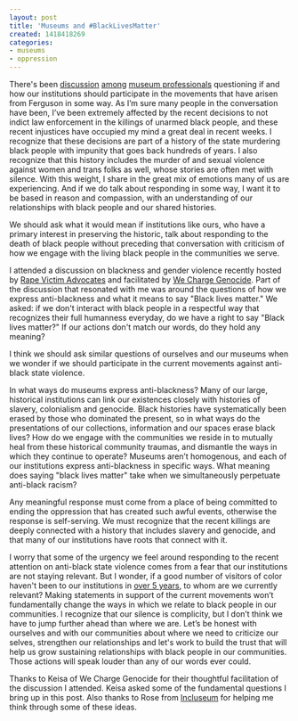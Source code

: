 ```yaml
---
layout: post
title: 'Museums and #BlackLivesMatter'
created: 1418418269
categories:
- museums
- oppression
---
```

There's been [discussion](http://museumquestions.com/2014/12/08/should-museums-respond-to-the-grand-jury-verdicts-in-ferguson-and-new-york-city/) [among](http://www.museumcommons.com/2014/12/joint-statement-museum-bloggers-colleagues-ferguson-related-events.html) [museum professionals](https://twitter.com/search?q=%23museumsrespondtoferguson) questioning if and how our institutions should participate in the movements that have arisen from Ferguson in some way. As I’m sure many people in the conversation have been, I’ve been extremely affected by the recent decisions to not indict law enforcement in the killings of unarmed black people, and these recent injustices have occupied my mind a great deal in recent weeks. I recognize that these decisions are part of a history of the state murdering black people with impunity that goes back hundreds of years. I also recognize that this history includes the murder of and sexual violence against women and trans folks as well, whose stories are often met with silence. With this weight, I share in the great mix of emotions many of us are experiencing. And if we do talk about responding in some way, I want it to be based in reason and compassion, with an understanding of our relationships with black people and our shared histories.

We should ask what it would mean if institutions like ours, who have a primary interest in preserving the historic, talk about responding to the death of black people without preceding that conversation with criticism of how we engage with the living black people in the communities we serve. 

I attended a discussion on blackness and gender violence recently hosted by [Rape Victim Advocates](http://rapevictimadvocates.org/) and facilitated by [We Charge Genocide](http://wechargegenocide.org/). Part of the discussion that resonated with me was around the questions of how we express anti-blackness and what it means to say "Black lives matter." We asked: if we don't interact with black people in a respectful way that recognizes their full humanness everyday, do we have a right to say "Black lives matter?" If our actions don't match our words, do they hold any meaning?

I think we should ask similar questions of ourselves and our museums when we wonder if we should participate in the current movements against anti-black state violence. 

In what ways do museums express anti-blackness? Many of our large, historical institutions can link our existences closely with histories of slavery, colonialism and genocide. Black histories have systematically been erased by those who dominated the present, so in what ways do the presentations of our collections, information and our spaces erase black lives? How do we engage with the communities we reside in to mutually heal from these historical community traumas, and dismantle the ways in which they continue to operate? Museums aren’t homogenous, and each of our institutions express anti-blackness in specific ways. What meaning does saying "black lives matter" take when we simultaneously perpetuate anti-black racism?

Any meaningful response must come from a place of being committed to ending the oppression that has created such awful events, otherwise the response is self-serving. We must recognize that the recent killings are deeply connected with a history that includes slavery and genocide, and that many of our institutions have roots that connect with it. 

I worry that some of the urgency we feel around responding to the recent attention on anti-black state violence comes from a fear that our institutions are not staying relevant. But I wonder, if a good number of visitors of color haven't been to our institutions in [over 5 years](http://www.youtube.com/watch?v=8jG1vjPM-Ks&t=20m58s), to whom are we currently relevant? Making statements in support of the current movements won’t fundamentally change the ways in which we relate to black people in our communities. I recognize that our silence is complicity, but I don’t think we have to jump further ahead than where we are. Let’s be honest with ourselves and with our communities about where we need to criticize our selves, strengthen our relationships and let's work to build the trust that will help us grow sustaining relationships with black people in our communities. Those actions will speak louder than any of our words ever could. 

Thanks to Keisa of We Charge Genocide for their thoughtful facilitation of the discussion I attended. Keisa asked some of the fundamental questions I bring up in this post. Also thanks to Rose from [Incluseum](http://incluseum.com/) for helping me think through some of these ideas.

